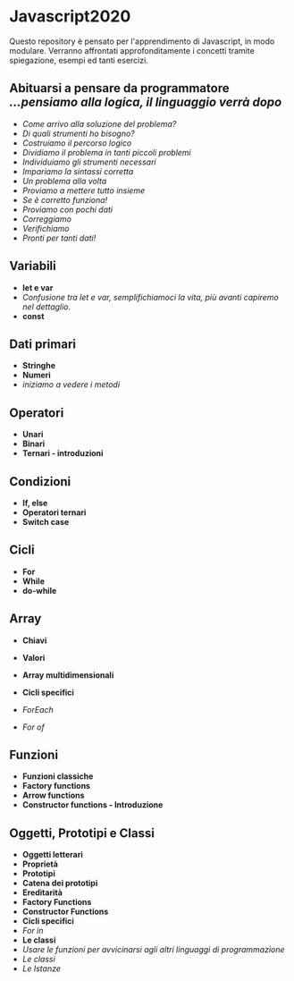 # Javascript2020

Questo repository è pensato per l'apprendimento di Javascript, in modo modulare.
Verranno affrontati approfonditamente i concetti tramite spiegazione, esempi ed tanti esercizi.

## Abituarsi a pensare da programmatore *...pensiamo alla logica, il linguaggio verrà dopo*
* *Come arrivo alla soluzione del problema?*
* *Di quali strumenti ho bisogno?*
* *Costruiamo il percorso logico*
* *Dividiamo il problema in tanti piccoli problemi*
* *Individuiamo gli strumenti necessari*
* *Impariamo la sintassi corretta*
* *Un problema alla volta*
* *Proviamo a mettere tutto insieme*
* *Se è corretto funziona!*
* *Proviamo con pochi dati*
* *Correggiamo*
* *Verifichiamo*
* *Pronti per tanti dati!*

## Variabili
* **let e var**
* *Confusione tra let e var, semplifichiamoci la vita, più avanti capiremo nel dettaglio.*
* **const**

## Dati primari
* **Stringhe**
* **Numeri**
* *iniziamo a vedere i metodi*

## Operatori
* **Unari**
* **Binari**
* **Ternari - introduzioni**

## Condizioni
* **If, else**
* **Operatori ternari**
* **Switch case**

## Cicli
* **For**
* **While**
* **do-while**

## Array
* **Chiavi**
* **Valori**
* **Array multidimensionali**

* **Cicli specifici**
* *ForEach*
* *For of*

## Funzioni
* **Funzioni classiche**
* **Factory functions**
* **Arrow functions**
* **Constructor functions - Introduzione**

## Oggetti, Prototipi e Classi
* **Oggetti letterari**
* **Proprietà**
* **Prototipi**
* **Catena dei prototipi**
* **Ereditarità**
* **Factory Functions**
* **Constructor Functions**
* **Cicli specifici**
* *For in*
* **Le classi**
* *Usare le funzioni per avvicinarsi agli altri linguaggi di programmazione*
* *Le classi*
* *Le Istanze*

